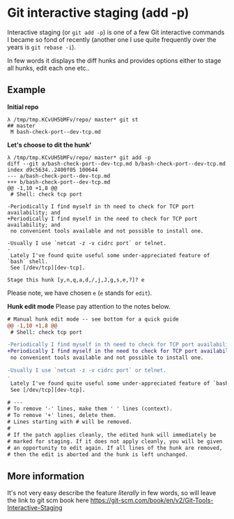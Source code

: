 # Git interactive staging (add -p)

Interactive staging (or `git add -p`) is one of a few Git interactive commands
I became so fond of recently (another one I use quite frequently over the years
is `git rebase -i`).

In few words it displays the diff hunks and provides options either to stage
all hunks, edit each one etc..

## Example

**Initial repo**
```console
λ /tmp/tmp.KCvUH5bMFv/repo/ master* git st
## master
 M bash-check-port--dev-tcp.md
```

**Let's choose to dit the hunk'**
```console
λ /tmp/tmp.KCvUH5bMFv/repo/ master* git add -p
diff --git a/bash-check-port--dev-tcp.md b/bash-check-port--dev-tcp.md
index d9c5634..2400f05 100644
--- a/bash-check-port--dev-tcp.md
+++ b/bash-check-port--dev-tcp.md
@@ -1,10 +1,8 @@
 # Shell: check tcp port

-Periodically I find myself in th need to check for TCP port availability; and
+Periodically I find myself in the need to check for TCP port availability; and
 no convenient tools available and not possible to install one.

-Usually I use `netcat -z -v cidrc port` or telnet.
-
 Lately I've found quite useful some under-appreciated feature of `bash` shell.
 See [/dev/tcp][dev-tcp].

Stage this hunk [y,n,q,a,d,/,j,J,g,s,e,?]? e
```
Please note, we have chosen `e` (`e` stands for `edit`).

**Hunk edit mode**
Please pay attention to the notes below.
```diff
# Manual hunk edit mode -- see bottom for a quick guide
@@ -1,10 +1,8 @@
 # Shell: check tcp port

-Periodically I find myself in th need to check for TCP port availability; and
+Periodically I find myself in the need to check for TCP port availability; and
 no convenient tools available and not possible to install one.

-Usually I use `netcat -z -v cidrc port` or telnet.
-
 Lately I've found quite useful some under-appreciated feature of `bash` shell.
 See [/dev/tcp][dev-tcp].

# ---
# To remove '-' lines, make them ' ' lines (context).
# To remove '+' lines, delete them.
# Lines starting with # will be removed.
#
# If the patch applies cleanly, the edited hunk will immediately be
# marked for staging. If it does not apply cleanly, you will be given
# an opportunity to edit again. If all lines of the hunk are removed,
# then the edit is aborted and the hunk is left unchanged.
```

## More information

It's not very easy describe the feature _literally_ in few words, so will leave
the link to git scm book here
https://git-scm.com/book/en/v2/Git-Tools-Interactive-Staging
